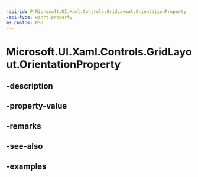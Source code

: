 ```yaml
---
-api-id: P:Microsoft.UI.Xaml.Controls.GridLayout.OrientationProperty
-api-type: winrt property
ms.custom: RS5
---
```


<!-- Property syntax.
public DependencyProperty OrientationProperty { get; }
-->

# Microsoft.UI.Xaml.Controls.GridLayout.OrientationProperty

## -description

## -property-value

## -remarks

## -see-also

## -examples

